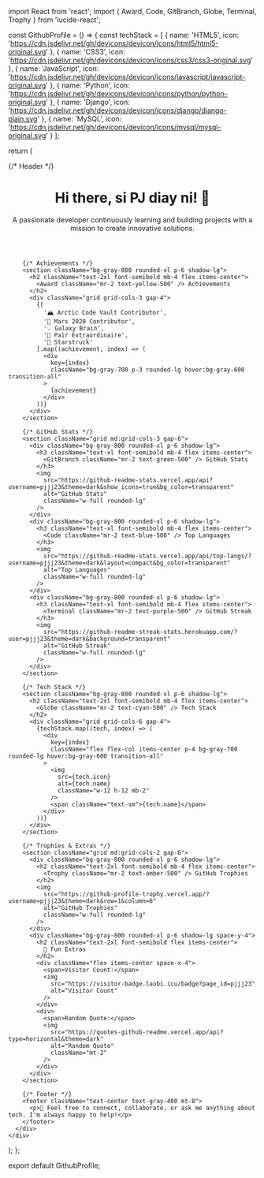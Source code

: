 import React from 'react';
import { Award, Code, GitBranch, Globe, Terminal, Trophy } from 'lucide-react';

const GithubProfile = () => {
  const techStack = [
    { name: 'HTML5', icon: 'https://cdn.jsdelivr.net/gh/devicons/devicon/icons/html5/html5-original.svg' },
    { name: 'CSS3', icon: 'https://cdn.jsdelivr.net/gh/devicons/devicon/icons/css3/css3-original.svg' },
    { name: 'JavaScript', icon: 'https://cdn.jsdelivr.net/gh/devicons/devicon/icons/javascript/javascript-original.svg' },
    { name: 'Python', icon: 'https://cdn.jsdelivr.net/gh/devicons/devicon/icons/python/python-original.svg' },
    { name: 'Django', icon: 'https://cdn.jsdelivr.net/gh/devicons/devicon/icons/django/django-plain.svg' },
    { name: 'MySQL', icon: 'https://cdn.jsdelivr.net/gh/devicons/devicon/icons/mysql/mysql-original.svg' }
  ];

  return (
    <div className="bg-gradient-to-br from-gray-900 to-gray-800 min-h-screen text-white p-8 font-sans">
      <div className="max-w-4xl mx-auto space-y-8">
        {/* Header */}
        <header className="text-center">
          <h1 className="text-4xl font-bold bg-clip-text text-transparent bg-gradient-to-r from-blue-400 to-purple-600 mb-4">
            Hi there, si PJ diay ni! 👋
          </h1>
          <p className="text-gray-300 text-xl max-w-2xl mx-auto">
            A passionate developer continuously learning and building projects with a mission to create innovative solutions.
          </p>
        </header>

        {/* Achievements */}
        <section className="bg-gray-800 rounded-xl p-6 shadow-lg">
          <h2 className="text-2xl font-semibold mb-4 flex items-center">
            <Award className="mr-2 text-yellow-500" /> Achievements
          </h2>
          <div className="grid grid-cols-3 gap-4">
            {[
              '🏔 Arctic Code Vault Contributor',
              '🚀 Mars 2020 Contributor', 
              '💡 Galaxy Brain',
              '🍎 Pair Extraordinaire', 
              '🌟 Starstruck'
            ].map((achievement, index) => (
              <div 
                key={index} 
                className="bg-gray-700 p-3 rounded-lg hover:bg-gray-600 transition-all"
              >
                {achievement}
              </div>
            ))}
          </div>
        </section>

        {/* GitHub Stats */}
        <section className="grid md:grid-cols-3 gap-6">
          <div className="bg-gray-800 rounded-xl p-6 shadow-lg">
            <h3 className="text-xl font-semibold mb-4 flex items-center">
              <GitBranch className="mr-2 text-green-500" /> GitHub Stats
            </h3>
            <img 
              src="https://github-readme-stats.vercel.app/api?username=pjjj23&theme=dark&show_icons=true&bg_color=transparent" 
              alt="GitHub Stats" 
              className="w-full rounded-lg"
            />
          </div>
          <div className="bg-gray-800 rounded-xl p-6 shadow-lg">
            <h3 className="text-xl font-semibold mb-4 flex items-center">
              <Code className="mr-2 text-blue-500" /> Top Languages
            </h3>
            <img 
              src="https://github-readme-stats.vercel.app/api/top-langs/?username=pjjj23&theme=dark&layout=compact&bg_color=transparent" 
              alt="Top Languages" 
              className="w-full rounded-lg"
            />
          </div>
          <div className="bg-gray-800 rounded-xl p-6 shadow-lg">
            <h3 className="text-xl font-semibold mb-4 flex items-center">
              <Terminal className="mr-2 text-purple-500" /> GitHub Streak
            </h3>
            <img 
              src="https://github-readme-streak-stats.herokuapp.com/?user=pjjj23&theme=dark&background=transparent" 
              alt="GitHub Streak" 
              className="w-full rounded-lg"
            />
          </div>
        </section>

        {/* Tech Stack */}
        <section className="bg-gray-800 rounded-xl p-6 shadow-lg">
          <h2 className="text-2xl font-semibold mb-4 flex items-center">
            <Globe className="mr-2 text-cyan-500" /> Tech Stack
          </h2>
          <div className="grid grid-cols-6 gap-4">
            {techStack.map((tech, index) => (
              <div 
                key={index} 
                className="flex flex-col items-center p-4 bg-gray-700 rounded-lg hover:bg-gray-600 transition-all"
              >
                <img 
                  src={tech.icon} 
                  alt={tech.name} 
                  className="w-12 h-12 mb-2"
                />
                <span className="text-sm">{tech.name}</span>
              </div>
            ))}
          </div>
        </section>

        {/* Trophies & Extras */}
        <section className="grid md:grid-cols-2 gap-6">
          <div className="bg-gray-800 rounded-xl p-6 shadow-lg">
            <h2 className="text-2xl font-semibold mb-4 flex items-center">
              <Trophy className="mr-2 text-amber-500" /> GitHub Trophies
            </h2>
            <img 
              src="https://github-profile-trophy.vercel.app/?username=pjjj23&theme=dark&row=1&column=6" 
              alt="GitHub Trophies" 
              className="w-full rounded-lg"
            />
          </div>
          <div className="bg-gray-800 rounded-xl p-6 shadow-lg space-y-4">
            <h2 className="text-2xl font-semibold flex items-center">
              🖤 Fun Extras
            </h2>
            <div className="flex items-center space-x-4">
              <span>Visitor Count:</span>
              <img 
                src="https://visitor-badge.laobi.icu/badge?page_id=pjjj23" 
                alt="Visitor Count" 
              />
            </div>
            <div>
              <span>Random Quote:</span>
              <img 
                src="https://quotes-github-readme.vercel.app/api?type=horizontal&theme=dark" 
                alt="Random Quote" 
                className="mt-2"
              />
            </div>
          </div>
        </section>

        {/* Footer */}
        <footer className="text-center text-gray-400 mt-8">
          <p>💬 Feel free to connect, collaborate, or ask me anything about tech. I'm always happy to help!</p>
        </footer>
      </div>
    </div>
  );
};

export default GithubProfile;
